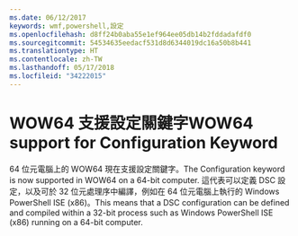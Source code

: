 ```yaml
---
ms.date: 06/12/2017
keywords: wmf,powershell,設定
ms.openlocfilehash: d8ff24b0aba55e1ef964ee05db14b2fddadafdf0
ms.sourcegitcommit: 54534635eedacf531d8d6344019dc16a50b8b441
ms.translationtype: HT
ms.contentlocale: zh-TW
ms.lasthandoff: 05/17/2018
ms.locfileid: "34222015"
---
```

# <a name="wow64-support-for-configuration-keyword"></a><span data-ttu-id="4a969-102">WOW64 支援設定關鍵字</span><span class="sxs-lookup"><span data-stu-id="4a969-102">WOW64 support for Configuration Keyword</span></span>

<span data-ttu-id="4a969-103">64 位元電腦上的 WOW64 現在支援設定關鍵字。</span><span class="sxs-lookup"><span data-stu-id="4a969-103">The Configuration keyword is now supported in WOW64 on a 64-bit computer.</span></span> <span data-ttu-id="4a969-104">這代表可以定義 DSC 設定，以及可於 32 位元處理序中編譯，例如在 64 位元電腦上執行的 Windows PowerShell ISE (x86)。</span><span class="sxs-lookup"><span data-stu-id="4a969-104">This means that a DSC configuration can be defined and compiled within a 32-bit process such as Windows PowerShell ISE (x86) running on a 64-bit computer.</span></span>
